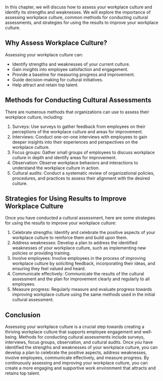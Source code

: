 
In this chapter, we will discuss how to assess your workplace culture and identify its strengths and weaknesses. We will explore the importance of assessing workplace culture, common methods for conducting cultural assessments, and strategies for using the results to improve your workplace culture.

Why Assess Workplace Culture?
-----------------------------

Assessing your workplace culture can:

* Identify strengths and weaknesses of your current culture.
* Gain insights into employee satisfaction and engagement.
* Provide a baseline for measuring progress and improvement.
* Guide decision-making for cultural initiatives.
* Help attract and retain top talent.

Methods for Conducting Cultural Assessments
-------------------------------------------

There are numerous methods that organizations can use to assess their workplace culture, including:

1. Surveys: Use surveys to gather feedback from employees on their perceptions of the workplace culture and areas for improvement.
2. Interviews: Conduct one-on-one interviews with employees to gain deeper insights into their experiences and perspectives on the workplace culture.
3. Focus groups: Gather small groups of employees to discuss workplace culture in depth and identify areas for improvement.
4. Observation: Observe workplace behaviors and interactions to understand the workplace culture in action.
5. Cultural audits: Conduct a systematic review of organizational policies, procedures, and practices to assess their alignment with the desired culture.

Strategies for Using Results to Improve Workplace Culture
---------------------------------------------------------

Once you have conducted a cultural assessment, here are some strategies for using the results to improve your workplace culture:

1. Celebrate strengths: Identify and celebrate the positive aspects of your workplace culture to reinforce them and build upon them.
2. Address weaknesses: Develop a plan to address the identified weaknesses of your workplace culture, such as implementing new policies or providing training.
3. Involve employees: Involve employees in the process of improving workplace culture by soliciting feedback, incorporating their ideas, and ensuring they feel valued and heard.
4. Communicate effectively: Communicate the results of the cultural assessment and the plan for improvement clearly and regularly to all employees.
5. Measure progress: Regularly measure and evaluate progress towards improving workplace culture using the same methods used in the initial cultural assessment.

Conclusion
----------

Assessing your workplace culture is a crucial step towards creating a thriving workplace culture that supports employee engagement and well-being. Methods for conducting cultural assessments include surveys, interviews, focus groups, observation, and cultural audits. Once you have identified the strengths and weaknesses of your workplace culture, you can develop a plan to celebrate the positive aspects, address weaknesses, involve employees, communicate effectively, and measure progress. By continuously assessing and improving your workplace culture, you can create a more engaging and supportive work environment that attracts and retains top talent.
